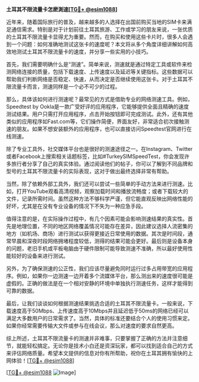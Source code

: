 **土耳其不限流量卡怎麽測速[[TG💪+ @esim1088](https://t.me/s/esim1088)]**

近年来，随着国际旅行的普及，越来越多的人选择在出国前购买当地的SIM卡来满足通信需求。特别是对于计划前往土耳其旅游、工作或学习的朋友来说，一张优质的土耳其不限流量卡显得尤为重要。然而，在购买和使用这些卡片时，很多人会遇到一个问题：如何准确地测试这张卡的速度呢？本文将从多个角度详细讲解如何高效地测试土耳其不限流量卡的速度，并分享一些实用的小技巧。

首先，我们需要明确什么是“测速”。简单来说，测速就是通过特定工具或软件来检测网络连接的质量，包括下载速度、上传速度以及延迟等关键指标。这些数据可以帮助我们判断网络是否稳定、快速，从而决定是否继续使用这张卡。对于土耳其不限流量卡而言，测速同样是一个必不可少的过程。

那么，具体该如何进行测速呢？最常见的方式是借助专业的网络测速工具。例如，Speedtest by Ookla是一款广受好评的应用程序，它能够提供全面且精确的速度测试结果。用户只需打开应用程序，点击开始按钮即可完成测试。此外，还有其他类似的应用程序如Fast.com等，它们操作简便，界面友好，非常适合初次接触测速的朋友。如果不想安装额外的应用程序，也可以直接访问Speedtest官网进行在线测速。

除了专业工具外，社交媒体平台也是很好的测速途径之一。在Instagram、Twitter或者Facebook上搜索相关话题标签，比如#TurkeySIMSpeedTest，你会发现许多旅行者分享了自己的真实体验。通过阅读他们的帖子，你可以了解到不同品牌和型号的土耳其不限流量卡的实际表现，这对于做出最终选择非常有帮助。

当然，除了依赖外部工具外，我们还可以尝试一些简单的手动方法来进行测速。比如，打开YouTube观看高清视频，观察加载时间和播放流畅度；或者下载较大的文件，记录所需时间。虽然这种方法不够科学严谨，但它能直观反映出网络性能的好坏，尤其是在没有专业设备的情况下不失为一种应急手段。

值得注意的是，在实际操作过程中，有几个因素可能会影响测速结果的真实性。首先是地理位置，不同的地区网络覆盖情况可能存在差异，因此建议选择人流密集的地方（如机场、商场）进行测试以获得更接近日常使用的数据。其次是时间段，通常早晨和深夜时段网络拥堵程度较低，测得的结果可能会更好。最后则是设备本身的问题，老旧手机或平板电脑由于硬件限制可能导致测速不准确，所以最好使用性能较好的设备来进行测试。

另外，为了确保测速的公正性，我们应该尽量避免同时运行过多占用带宽的应用程序。例如，如果你一边测速一边开着多个流媒体平台，那么测出来的速度很可能是虚假的。正确的做法是在一个相对安静的环境中单独执行测速任务，这样才能得到可靠的数据。

最后，让我们谈谈如何根据测速结果挑选合适的土耳其不限流量卡。一般来说，下载速度高于50Mbps、上传速度高于10Mbps并且延迟低于50ms的网络已经可以满足大多数用户的日常需求了。当然，具体的标准还要结合个人的使用习惯来定。如果你经常需要传输大文件或参与在线会议，那么对速度的要求自然更高。

综上所述，土耳其不限流量卡的测速并非难事，只要掌握了正确的方法并注意细节，就能轻松搞定。无论你是技术小白还是资深玩家，都可以找到适合自己的方式来评估网络质量。希望本文提供的信息对你有所帮助，祝你在土耳其拥有愉快的上网体验！[[TG💪+ @esim1088](https://t.me/s/esim1088)]

[[TG💪+ @esim1088](https://t.me/s/esim1088) ![Image](https://i.postimg.cc/4NQfJmqS/Snipaste-2025-05-13-00-14-12.png)]